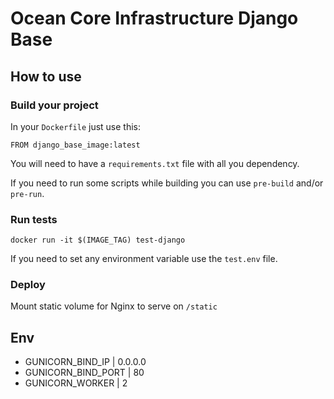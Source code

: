 # Ocean Core Infrastructure Django Base

## How to use

### Build your project

In your `Dockerfile` just use this:

```
FROM django_base_image:latest
```

You will need to have a `requirements.txt` file with all you dependency.

If you need to run some scripts while building you can use `pre-build` and/or `pre-run`.

### Run tests

```
docker run -it $(IMAGE_TAG) test-django
```

If you need to set any environment variable use the `test.env` file.

### Deploy

Mount static volume for Nginx to serve on `/static`

## Env

- GUNICORN_BIND_IP | 0.0.0.0
- GUNICORN_BIND_PORT | 80
- GUNICORN_WORKER | 2
